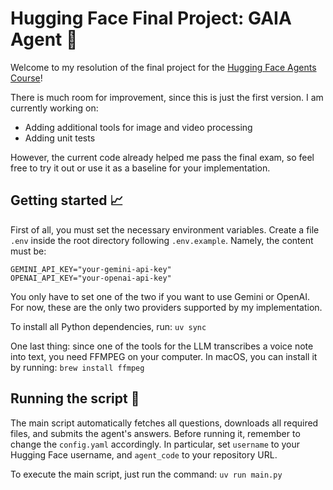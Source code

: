 # Hugging Face Final Project: GAIA Agent :robot:

Welcome to my resolution of the final project for the [Hugging Face Agents Course](https://huggingface.co/learn/agents-course/unit4/hands-on)!

There is much room for improvement, since this is just the first version. I am currently working on:

- Adding additional tools for image and video processing
- Adding unit tests

However, the current code already helped me pass the final exam, so feel free to try it out or use it as a baseline for your implementation.

## Getting started :chart_with_upwards_trend:

First of all, you must set the necessary environment variables.
Create a file `.env` inside the root directory following `.env.example`.
Namely, the content must be:

```
GEMINI_API_KEY="your-gemini-api-key"
OPENAI_API_KEY="your-openai-api-key"
```

You only have to set one of the two if you want to use Gemini or OpenAI.
For now, these are the only two providers supported by my implementation.

To install all Python dependencies, run:
`uv sync`

One last thing: since one of the tools for the LLM transcribes a voice note into text, you need FFMPEG on your computer. In macOS, you can install it by running:
`brew install ffmpeg`

## Running the script :runner:

The main script automatically fetches all questions, downloads all required files, and submits the agent's answers.
Before running it, remember to change the `config.yaml` accordingly.
In particular, set `username` to your Hugging Face username, and `agent_code` to your repository URL.

To execute the main script, just run the command:
`uv run main.py`
